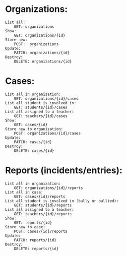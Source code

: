 # Organizations:
    List all:
        GET: organizations
    Show:
        GET: organizations/{id}
    Store new:
        POST:  organizations
    Update:
        PATCH: organizations/{id}
    Destroy:
        DELETE: organizations/{id}
# Cases:
    List all in organization:
        GET: organizations/{id}/cases
    List all student is involved in:
        GET: students/{id}/cases
    List all assigned to a teacher:
        GET: teachers/{id}/cases
    Show:
        GET: cases/{id}
    Store new to organization:
        POST: organizations/{id}/cases
    Update:
        PATCH: cases/{id}
    Destroy:
        DELETE: cases/{id}
# Reports (incidents/entries):
    List all in organization:
        GET: organizations/{id}/reports
    List all in case:
        GET: cases/{id}/reports
    List all student is involved in (bully or bullied):
        GET: students/{id}/reports
    List all assigned to a teacher:
        GET: teachers/{id}/reports
    Show:
        GET: reports/{id}
    Store new to case:
        POST: cases/{id}/reports
    Update:
        PATCH: reports/{id}
    Destroy:
        DELETE: reports/{id}